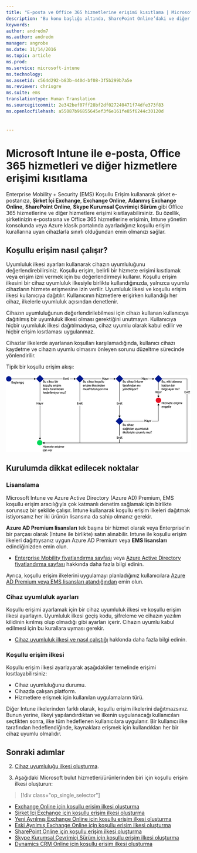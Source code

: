 ```yaml
---
title: "E-posta ve Office 365 hizmetlerine erişimi kısıtlama | Microsoft Docs"
description: "Bu konu başlığı altında, SharePoint Online’daki ve diğer hizmetlerdeki şirket e-postasına ve şirket verilerine yalnızca uyumlu cihazların erişmesine izin vermek için koşullu erişimi nasıl kullanabileceğiniz açıklanır."
keywords: 
author: andredm7
ms.author: andredm
manager: angrobe
ms.date: 11/14/2016
ms.topic: article
ms.prod: 
ms.service: microsoft-intune
ms.technology: 
ms.assetid: c564d292-b83b-440d-bf08-3f5b299b7a5e
ms.reviewer: chrisgre
ms.suite: ems
translationtype: Human Translation
ms.sourcegitcommit: 2e342bef07ff28bf2df027240471f74dfe373f83
ms.openlocfilehash: a55087b96855645ef3f6e161fe85f6244c30120d


---
```


# <a name="restrict-access-to-email-office-365-and-other-services-with-microsoft-intune"></a>Microsoft Intune ile e-posta, Office 365 hizmetleri ve diğer hizmetlere erişimi kısıtlama
Enterprise Mobility + Security (EMS) Koşullu Erişim kullanarak şirket e-postanıza, **Şirket İçi Exchange**, **Exchange Online**, **Adanmış Exchange Online**, **SharePoint Online**, **Skype Kurumsal Çevrimiçi Sürüm** gibi Office 365 hizmetlerine ve diğer hizmetlere erişimi kısıtlayabilirsiniz. Bu özellik, şirketinizin e-postasına ve Office 365 hizmetlerine erişimin, Intune yönetim konsolunda veya Azure klasik portalında ayarladığınız koşullu erişim kurallarına uyan cihazlarla sınırlı olduğundan emin olmanızı sağlar.
## <a name="how-does-conditional-access-work"></a>Koşullu erişim nasıl çalışır?
Uyumluluk ilkesi ayarları kullanarak cihazın uyumluluğunu değerlendirebilirsiniz. Koşullu erişim, belirli bir hizmete erişimi kısıtlamak veya erişim izni vermek için bu değerlendirmeyi kullanır. Koşullu erişim ilkesini bir cihaz uyumluluk ilkesiyle birlikte kullandığınızda, yalnızca uyumlu cihazların hizmete erişmesine izin verilir. Uyumluluk ilkesi ve koşullu erişim ilkesi kullanıcıya dağıtılır. Kullanıcının hizmetlere erişirken kullandığı her cihaz, ilkelerle uyumluluk açısından denetlenir.

Cihazın uyumluluğunun değerlendirilebilmesi için cihazı kullanan kullanıcıya dağıtılmış bir uyumluluk ilkesi olması gerektiğini unutmayın.
Kullanıcıya hiçbir uyumluluk ilkesi dağıtılmadıysa, cihaz uyumlu olarak kabul edilir ve hiçbir erişim kısıtlaması uygulanmaz.

Cihazlar ilkelerde ayarlanan koşulları karşılamadığında, kullanıcı cihazı kaydetme ve cihazın uyumlu olmasını önleyen sorunu düzeltme sürecinde yönlendirilir.

Tipik bir koşullu erişim akışı:

![Şemada, bir cihazın hizmete erişimine izin verilmesini veya bu erişimin engellenmesini belirlemek için kullanılan karar noktaları gösterilmektedir](../media/ConditionalAccess4.png)

## <a name="setup-considerations"></a>Kurulumda dikkat edilecek noktalar

### <a name="licensing"></a>Lisanslama

Microsoft Intune ve Azure Active Directory (Azure AD) Premium, EMS koşullu erişim aracılığıyla çok katmanlı denetim sağlamak için birlikte sorunsuz bir şekilde çalışır. Intune kullanarak koşullu erişim ilkeleri dağıtmak istiyorsanız her iki ürünün lisansına da sahip olmanız gerekir.

**Azure AD Premium lisansları** tek başına bir hizmet olarak veya Enterprise’ın bir parçası olarak (Intune ile birlikte) satın alınabilir. Intune ile koşullu erişim ilkeleri dağıttıysanız uygun Azure AD Premium veya **EMS lisansları** edindiğinizden emin olun.

- [Enterprise Mobility fiyatlandırma sayfası](https://www.microsoft.com/en-us/cloud-platform/enterprise-mobility-pricing) veya [Azure Active Directory fiyatlandırma sayfası](https://azure.microsoft.com/en-us/pricing/details/active-directory/) hakkında daha fazla bilgi edinin.

Ayrıca, koşullu erişim ilkelerini uygulamayı planladığınız kullanıcılara [Azure AD Premium veya EMS lisansları atandığından](/Intune/get-started/start-with-a-paid-subscription-to-microsoft-intune-step-4.md) emin olun.

### <a name="device-compliance-settings"></a>Cihaz uyumluluk ayarları

Koşullu erişimi ayarlamak için bir cihaz uyumluluk ilkesi ve koşullu erişim ilkesi ayarlayın. Uyumluluk ilkesi geçiş kodu, şifreleme ve cihazın yazılım kilidinin kırılmış olup olmadığı gibi ayarları içerir. Cihazın uyumlu kabul edilmesi için bu kurallara uyması gerekir.

- [Cihaz uyumluluk ilkesi ve nasıl çalıştığı](introduction-to-device-compliance-policies-in-microsoft-intune.md) hakkında daha fazla bilgi edinin.

### <a name="conditional-access-policy"></a>Koşullu erişim ilkesi

Koşullu erişim ilkesi ayarlayarak aşağıdakiler temelinde erişimi kısıtlayabilirsiniz:
- Cihaz uyumluluğunu durumu.
- Cihazda çalışan platform.
- Hizmetlere erişmek için kullanılan uygulamaların türü.

Diğer Intune ilkelerinden farklı olarak, koşullu erişim ilkelerini dağıtmazsınız. Bunun yerine, ilkeyi yapılandırdıktan ve ilkenin uygulanacağı kullanıcıları seçtikten sonra, ilke tüm hedeflenen kullanıcılara uygulanır. Bir kullanıcı ilke tarafından hedeflendiğinde, kaynaklara erişmek için kullandıkları her bir cihaz uyumlu olmalıdır.


## <a name="next-steps"></a>Sonraki adımlar


2. [Cihaz uyumluluğu ilkesi oluşturma](create-a-device-compliance-policy-in-microsoft-intune.md).

2.  Aşağıdaki Microsoft bulut hizmetleri/ürünlerinden biri için koşullu erişim ilkesi oluşturun:
> [!div class="op_single_selector"]
  - [Exchange Online için koşullu erişim ilkesi oluşturma](restrict-access-to-exchange-online-with-microsoft-intune.md)
  - [Şirket İçi Exchange için koşullu erişim ilkesi oluşturma](restrict-access-to-exchange-onpremises-with-microsoft-intune.md)
  - [Yeni Ayrılmış Exchange Online için koşullu erişim ilkesi oluşturma](restrict-access-to-exchange-online-with-microsoft-intune.md)
  - [Eski Ayrılmış Exchange Online için koşullu erişim ilkesi oluşturma](restrict-access-to-exchange-onpremises-with-microsoft-intune.md)
  - [SharePoint Online için koşullu erişim ilkesi oluşturma](restrict-access-to-sharepoint-online-with-microsoft-intune.md)
  - [Skype Kurumsal Çevrimiçi Sürüm için koşullu erişim ilkesi oluşturma](restrict-access-to-skype-for-business-online-with-microsoft-intune.md)
  - [Dynamics CRM Online için koşullu erişim ilkesi oluşturma](restrict-access-to-dynamics-crm-online-with-microsoft-intune.md)



<!--HONumber=Dec16_HO3-->


